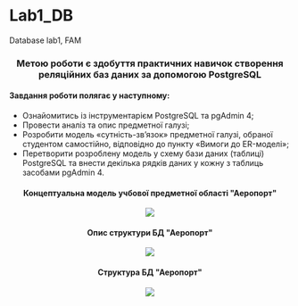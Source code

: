 # Lab1_DB
Database lab1, FAM


<h3 align="center">Метою роботи є здобуття практичних навичок створення реляційних баз даних за допомогою PostgreSQL</h3>

<h4>Завдання роботи полягає у наступному:</h4>
<ul>
<li>Ознайомитись із інструментарієм PostgreSQL та pgAdmin 4;</li>
<li>Провести аналіз та опис предметної галузі;</li>
<li>Розробити модель «сутність-зв’язок» предметної галузі, обраної студентом самостійно, відповідно до пункту «Вимоги до ER-моделі»;</li>
<li>Перетворити розроблену модель у схему бази даних (таблиці) PostgreSQL та внести декілька рядків даних у кожну з таблиць засобами pgAdmin 4.</li>
  </ul>


<h4 align="center">Концептуальна модель учбової предметної області "Аеропорт"</h4>
<p align="center">
<img src=images/er_sсheme.png/>
</p>
<h4 align="center">Опис структури БД "Аеропорт"</h4>

<p align="center">
<img src=images/info.png/>
</p>
<h4 align="center">Структура БД "Аеропорт"</h4>
<p align="center">
<img src=images/tables.png/>
</p>
